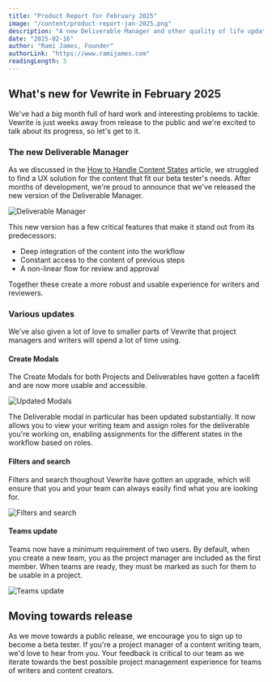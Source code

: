 ```yaml
---
title: "Product Report for February 2025"
image: "/content/product-report-jan-2025.png"
description: "A new Deliverable Manager and other quality of life updates."
date: "2025-02-16"
author: "Rami James, Founder"
authorLink: "https://www.ramijames.com"
readingLength: 3
---
```


## What's new for Vewrite in February 2025

We've had a big month full of hard work and interesting problems to tackle. Vewrite is just weeks away from release to the public and we're excited to talk about its progress, so let's get to it.

### The new Deliverable Manager

As we discussed in the [How to Handle Content States](https://vewrite.com/articles/how-to-handle-content-states) article, we struggled to find a UX solution for the content that fit our beta tester's needs. After months of development, we're proud to announce that we've released the new version of the Deliverable Manager.

![Deliverable Manager](/content/product-report-feb-2025-multiple-screens.png)

This new version has a few critical features that make it stand out from its predecessors:

- Deep integration of the content into the workflow
- Constant access to the content of previous steps
- A non-linear flow for review and approval

Together these create a more robust and usable experience for writers and reviewers.

### Various updates

We've also given a lot of love to smaller parts of Vewrite that project managers and writers will spend a lot of time using.

#### Create Modals

The Create Modals for both Projects and Deliverables have gotten a facelift and are now more usable and accessible.

![Updated Modals](/content/product-report-feb-2025-updated-modals.png)

The Deliverable modal in particular has been updated substantially. It now allows you to view your writing team and assign roles for the deliverable you're working on, enabling assignments for the different states in the workflow based on roles.

#### Filters and search

Filters and search thoughout Vewrite have gotten an upgrade, which will ensure that you and your team can always easily find what you are looking for.

![Filters and search](/content/product-report-feb-2025-screenshot1.png)

#### Teams update

Teams now have a minimum requirement of two users. By default, when you create a new team, you as the project manager are included as the first member. When teams are ready, they must be marked as such for them to be usable in a project.

![Teams update](/content/product-report-feb-2025-screenshot2.png)

## Moving towards release

As we move towards a public release, we encourage you to sign up to become a beta tester. If you're a project manager of a content writing team, we'd love to hear from you. Your feedback is critical to our team as we iterate towards the best possible project management experience for teams of writers and content creators.

